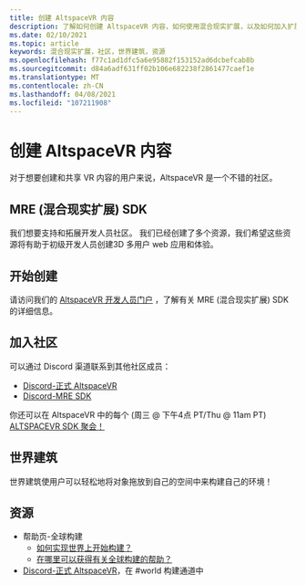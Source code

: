 ```yaml
---
title: 创建 AltspaceVR 内容
description: 了解如何创建 AltspaceVR 内容，如何使用混合现实扩展，以及如何加入扩展社区。
ms.date: 02/10/2021
ms.topic: article
keywords: 混合现实扩展，社区，世界建筑，资源
ms.openlocfilehash: f77c1ad1dfc5a6e95882f153152ad6dcbefcab8b
ms.sourcegitcommit: d84a6adf631ff02b106e682238f2861477caef1e
ms.translationtype: MT
ms.contentlocale: zh-CN
ms.lasthandoff: 04/08/2021
ms.locfileid: "107211908"
---
```

# <a name="creating-altspacevr-content"></a>创建 AltspaceVR 内容

对于想要创建和共享 VR 内容的用户来说，AltspaceVR 是一个不错的社区。 

## <a name="mre-mixed-reality-extension-sdk"></a>MRE (混合现实扩展) SDK

我们想要支持和拓展开发人员社区。 我们已经创建了多个资源，我们希望这些资源将有助于初级开发人员创建3D 多用户 web 应用和体验。 

## <a name="start-creating"></a>开始创建

请访问我们的 [AltspaceVR 开发人员门户](https://developer.altvr.com/) ，了解有关 MRE (混合现实扩展) SDK 的详细信息。

## <a name="join-the-community"></a>加入社区

可以通过 Discord 渠道联系到其他社区成员：

* [Discord-正式 AltspaceVR](https://discord.gg/eYQ5VxK)
* [Discord-MRE SDK](https://discord.gg/ypvBkWz)

你还可以在 AltspaceVR 中的每个 (周三 @ 下午4点 PT/Thu @ 11am PT) [ALTSPACEVR SDK 聚会！](https://account.altvr.com/channels/sdk)

## <a name="world-building"></a>世界建筑

世界建筑使用户可以轻松地将对象拖放到自己的空间中来构建自己的环境！

## <a name="resources"></a>资源

* 帮助页-全球构建
    * [如何实现世界上开始构建？](../world-building/world-building-getting-started.md)
    * [在哪里可以获得有关全球构建的帮助？](../world-building/getting-help.md)
* [Discord-正式 AltspaceVR](https://discord.gg/eYQ5VxK)，在 #world 构建通道中
